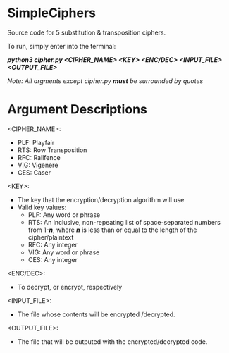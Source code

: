 # SimpleCiphers
Source code for 5 substitution &amp; transposition ciphers.

To run, simply enter into the terminal:

***python3 cipher.py <CIPHER_NAME> \<KEY> <ENC/DEC> <INPUT_FILE> <OUTPUT_FILE>***

*Note: All argments except cipher.py **must** be surrounded by quotes*

# Argument Descriptions

<CIPHER_NAME>:
  - PLF: Playfair
  - RTS: Row Transposition
  - RFC: Railfence
  - VIG: Vigenere
  - CES: Caser

\<KEY>:
  - The key that the encryption/decryption algorithm will use
  - Valid key values:
    - PLF: Any word or phrase
    - RTS: An inclusive, non-repeating list of space-separated numbers from 1-***n***, where ***n*** is less than or equal to the length of the cipher/plaintext
    - RFC: Any integer
    - VIG: Any word or phrase
    - CES: Any integer

<ENC/DEC>:
  - To decrypt, or encrypt, respectively
  
<INPUT_FILE>:
  - The file whose contents will be encrypted /decrypted.
  
<OUTPUT_FILE>:
  - The file that will be outputed with the encrypted/decrypted code.
